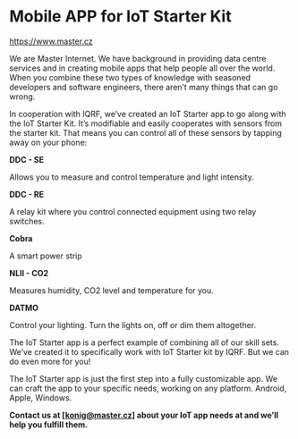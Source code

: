 # Mobile APP for IoT Starter Kit

https://www.master.cz

We are Master Internet. We have background in providing data centre services and in creating mobile apps that help people all over the world. When you combine these two types of knowledge with seasoned developers and software engineers, there aren’t many things that can go wrong. 

In cooperation with IQRF, we’ve created an IoT Starter app to go along with the IoT Starter Kit. It’s modifiable and easily cooperates with sensors from the starter kit. That means you can control all of these sensors by tapping away on your phone:

**DDC - SE**

Allows you to measure and control temperature and light intensity.

**DDC - RE** 

A relay kit where you control connected equipment using two relay switches.

**Cobra**

A smart power strip

**NLII - CO2**

Measures humidity, CO2 level and temperature for you.

**DATMO**

Control your lighting. Turn the lights on, off or dim them altogether.

The IoT Starter app is a perfect example of combining all of our skill sets. We’ve created it to specifically work with IoT Starter kit by IQRF. But we can do even more for you!

The IoT Starter app is just the first step into a fully customizable app. We can craft the app to your specific needs, working on any platform. Android, Apple, Windows. 

**Contact us at [konig@master.cz] about your IoT app needs at and we’ll help you fulfill them.**
